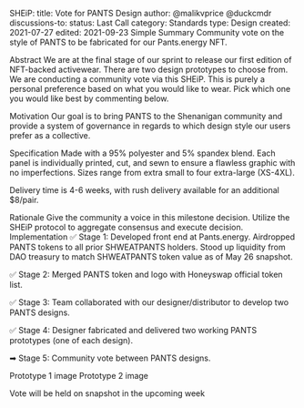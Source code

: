 SHEiP:
title: Vote for PANTS Design
author: @malikvprice @duckcmdr
discussions-to:
status: Last Call
category: Standards
type: Design
created: 2021-07-27
edited: 2021-09-23
Simple Summary
Community vote on the style of PANTS to be fabricated for our Pants.energy NFT.

Abstract
We are at the final stage of our sprint to release our first edition of NFT-backed activewear. There are two design prototypes to choose from. We are conducting a community vote via this SHEiP. This is purely a personal preference based on what you would like to wear. Pick which one you would like best by commenting below.

Motivation
Our goal is to bring PANTS to the Shenanigan community and provide a system of governance in regards to which design style our users prefer as a collective.

Specification
Made with a 95% polyester and 5% spandex blend. Each panel is individually printed, cut, and sewn to ensure a flawless graphic with no imperfections. Sizes range from extra small to four extra-large (XS-4XL).

Delivery time is 4-6 weeks, with rush delivery available for an additional $8/pair.

Rationale
Give the community a voice in this milestone decision.
Utilize the SHEiP protocol to aggregate consensus and execute decision.
Implementation
✅ Stage 1: Developed front end at Pants.energy. Airdropped PANTS tokens to all prior SHWEATPANTS holders. Stood up liquidity from DAO treasury to match SHWEATPANTS token value as of May 26 snapshot.

✅ Stage 2: Merged PANTS token and logo with Honeyswap official token list.

✅ Stage 3: Team collaborated with our designer/distributor to develop two PANTS designs.

✅ Stage 4: Designer fabricated and delivered two working PANTS prototypes (one of each design).

➡ Stage 5: Community vote between PANTS designs.

Prototype 1
image
Prototype 2
image

Vote will be held on snapshot in the upcoming week

